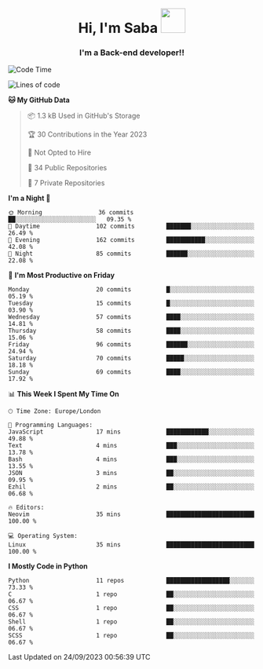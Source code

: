 <h1 align="center">Hi, I'm Saba <img src="https://media.giphy.com/media/EdB2g3VFDoKs57oe1w/giphy.gif" width="50"></h1>
<h3 align="center">I'm a Back-end developer!!</h3>

<!--START_SECTION:waka-->
![Code Time](http://img.shields.io/badge/Code%20Time-776%20hrs%2030%20mins-blue)

![Lines of code](https://img.shields.io/badge/From%20Hello%20World%20I%27ve%20Written-53.4%20thousand%20lines%20of%20code-blue)

**🐱 My GitHub Data** 

> 📦 1.3 kB Used in GitHub's Storage 
 > 
> 🏆 30 Contributions in the Year 2023
 > 
> 🚫 Not Opted to Hire
 > 
> 📜 34 Public Repositories 
 > 
> 🔑 7 Private Repositories 
 > 
**I'm a Night 🦉** 

```text
🌞 Morning                36 commits          ██░░░░░░░░░░░░░░░░░░░░░░░   09.35 % 
🌆 Daytime                102 commits         ███████░░░░░░░░░░░░░░░░░░   26.49 % 
🌃 Evening                162 commits         ███████████░░░░░░░░░░░░░░   42.08 % 
🌙 Night                  85 commits          ██████░░░░░░░░░░░░░░░░░░░   22.08 % 
```
📅 **I'm Most Productive on Friday** 

```text
Monday                   20 commits          █░░░░░░░░░░░░░░░░░░░░░░░░   05.19 % 
Tuesday                  15 commits          █░░░░░░░░░░░░░░░░░░░░░░░░   03.90 % 
Wednesday                57 commits          ████░░░░░░░░░░░░░░░░░░░░░   14.81 % 
Thursday                 58 commits          ████░░░░░░░░░░░░░░░░░░░░░   15.06 % 
Friday                   96 commits          ██████░░░░░░░░░░░░░░░░░░░   24.94 % 
Saturday                 70 commits          █████░░░░░░░░░░░░░░░░░░░░   18.18 % 
Sunday                   69 commits          ████░░░░░░░░░░░░░░░░░░░░░   17.92 % 
```


📊 **This Week I Spent My Time On** 

```text
🕑︎ Time Zone: Europe/London

💬 Programming Languages: 
JavaScript               17 mins             ████████████░░░░░░░░░░░░░   49.88 % 
Text                     4 mins              ███░░░░░░░░░░░░░░░░░░░░░░   13.78 % 
Bash                     4 mins              ███░░░░░░░░░░░░░░░░░░░░░░   13.55 % 
JSON                     3 mins              ██░░░░░░░░░░░░░░░░░░░░░░░   09.95 % 
Ezhil                    2 mins              ██░░░░░░░░░░░░░░░░░░░░░░░   06.68 % 

🔥 Editors: 
Neovim                   35 mins             █████████████████████████   100.00 % 

💻 Operating System: 
Linux                    35 mins             █████████████████████████   100.00 % 
```

**I Mostly Code in Python** 

```text
Python                   11 repos            ██████████████████░░░░░░░   73.33 % 
C                        1 repo              ██░░░░░░░░░░░░░░░░░░░░░░░   06.67 % 
CSS                      1 repo              ██░░░░░░░░░░░░░░░░░░░░░░░   06.67 % 
Shell                    1 repo              ██░░░░░░░░░░░░░░░░░░░░░░░   06.67 % 
SCSS                     1 repo              ██░░░░░░░░░░░░░░░░░░░░░░░   06.67 % 
```




 Last Updated on 24/09/2023 00:56:39 UTC
<!--END_SECTION:waka-->
